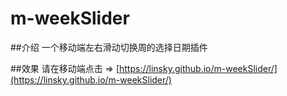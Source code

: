 # m-weekSlider


##介绍
一个移动端左右滑动切换周的选择日期插件

##效果
请在移动端点击 => [https://linsky.github.io/m-weekSlider/](https://linsky.github.io/m-weekSlider/)
